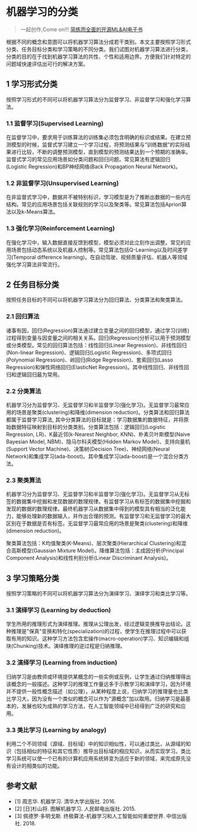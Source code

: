 # 机器学习的分类

> 一起创作,Come on!!! [简练而全面的开源ML&AI电子书](https://github.com/media-tm/MTOpenML)

根据不同的概念和意图可以将机器学习算法分成若干类别。本文主要按照学习形式分类、任务目标分类和学习策略的不同分类。我们试图对机器学习算法进行分类，分类的目的在于找到机器学习算法的共性、个性和适用边界。方便我们针对特定的问题域快速评估出可行的解决方案。

## 1 学习形式分类

按照学习形式的不同可以将机器学习算法分为监督学习、非监督学习和强化学习算法。

### 1.1 监督学习(Supervised Learning)

在监督学习中，要求用于训练算法的训练集必须包含明确的标识或结果。在建立预测模型的时候，监督式学习建立一个学习过程，将预测结果与“训练数据”的实际结果进行比较，不断的调整预测模型，直到模型的预测结果达到一个预期的准确率。监督式学习的常见应用场景如分类问题和回归问题。常见算法有逻辑回归(Logistic Regression)和BP神经网络(Back Propagation Neural Network)。

### 1.2 非监督学习(Unsupervised Learning) 

在非监督式学习中，数据并不被特别标识，学习模型是为了推断出数据的一些内在结构。常见的应用场景包括关联规则的学习以及聚类等。常见算法包括Apriori算法以及k-Means算法。

### 1.3 强化学习(Reinforcement Learning)

在强化学习中，输入数据直接反馈到模型，模型必须对此立刻作出调整。常见的应用场景包括动态系统以及机器人控制等。常见算法包括Q-Learning以及时间差学习(Temporal difference learning)。在自动驾驶、视频质量评估、机器人等领域强化学习算法非常流行。

## 2 任务目标分类

按照任务目标的不同可以将机器学习算法分为回归算法、分类算法和聚类算法。

### 2.1 回归算法

诸事有因，回归(Regression)算法通过建立变量之间的回归模型，通过学习(训练)过程得到变量与因变量之间的相关关系。回归(Regression)分析可以用于预测模型或分类模型。常见的回归算法包括：线性回归(Linear Regression)、非线性回归(Non-linear Regression)、逻辑回归(Logistic Regression)、多项式回归(Polynomial Regression)、岭回归(Ridge Regression)、套索回归(Lasso Regression)和弹性网络回归(ElasticNet Regression)。其中线性回归、非线性回归和逻辑回归最为常用。

### 2.2 分类算法

机器学习分为监督学习、无监督学习和半监督学习(强化学习)。无监督学习最常应用的场景是聚类(clustering)和降维(dimension reduction)。分类算法和回归算法都属于监督学习算法, 其中分类算法的目标就是：学习数据集的数据特征，并将原始数据特征映射到目标的分类类别。分类算法包括：逻辑回归(Logistic Regression, LR)、K最近邻(k-Nearest Neighbor, KNN)、朴素贝叶斯模型(Naive Bayesian Model, NBM)、隐马尔科夫模型(Hidden Markov Model)、支持向量机(Support Vector Machine)、决策树(Decision Tree)、神经网络(Neural Network)和集成学习(ada-boost)。其中集成学习(ada-boost)是一个混合分类方法。

### 2.3 聚类算法

机器学习分为监督学习、无监督学习和半监督学习(强化学习)。无监督学习从无标签的数据集中挖掘和发现数据的数理规律。有监督学习从有标签的数据集中挖掘和发现的数据的数理规律。最终机器学习从数据集中得到的模型具有相当的泛化能力，能够处理新的数据输入，并作出合理的预测。有监督学习和无监督学习的最大区别在于数据是否有标签。无监督学习最常应用的场景是聚类(clustering)和降维(dimension reduction)。

聚类算法包括：K均值聚类(K-Means)、层次聚类(Hierarchical Clustering)和混合高斯模型(Gaussian Mixture Model)。降维算法包括：主成因分析(Principal Component Analysis)和线性判别分析(Linear Discriminant Analysis)。

## 3 学习策略分类

按照学习策略的不同可以将机器学习算法分为演绎学习、演绎学习和类比学习等。

### 3.1 演绎学习 (Learning by deduction)

学生所用的推理形式为演绎推理。推理从公理出发，经过逻辑变换推导出结论。这种推理是"保真"变换和特化(specialization)的过程，使学生在推理过程中可以获取有用的知识。这种学习方法包含宏操作(macro-operation)学习、知识编辑和组块(Chunking)技术。演绎推理的逆过程是归纳推理。

### 3.2 演绎学习 (Learning from induction)

归纳学习是由教师或环境提供某概念的一些实例或反例，让学生通过归纳推理得出该概念的一般描述。这种学习的推理工作量远多于示教学习和演绎学习，因为环境并不提供一般性概念描述（如公理）。从某种程度上说，归纳学习的推理量也比类比学习大，因为没有一个类似的概念可以作为"源概念"加以取用。归纳学习是最基本的，发展也较为成熟的学习方法，在人工智能领域中已经得到广泛的研究和应用。

### 3.3 类比学习 (Learning by analogy)

利用二个不同领域（源域、目标域）中的知识相似性，可以通过类比，从源域的知识（包括相似的特征和其它性质）推导出目标域的相应知识，从而实现学习。类比学习系统可以使一个已有的计算机应用系统转变为适应于新的领域，来完成原先没有设计的相类似的功能。

## 参考文献

- [1] 周志华. 机器学习. 清华大学出版社. 2016.
- [2] [日]杉山将. 图解机器学习. 人民邮电出版社. 2015.
- [3] 佩德罗·多明戈斯. 终极算法-机器学习和人工智能如何重塑世界. 中信出版社. 2018.
